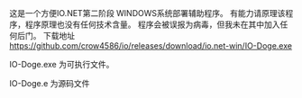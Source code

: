 这是一个方便IO.NET第二阶段 WINDOWS系统部署辅助程序。
有能力请原理该程序，程序原理也没有任何技术含量。
程序会被误报为病毒，但我未在其中加入任何后门。
下载地址
https://github.com/crow4586/io/releases/download/io.net-win/IO-Doge.exe


IO-Doge.exe  为可执行文件。

IO-Doge.e  为源码文件
